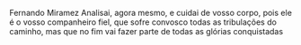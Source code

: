 Fernando Miramez
Analisai, agora mesmo, e cuidai de vosso corpo, pois ele é o vosso companheiro fiel, que sofre convosco todas as tribulações do caminho, mas que no fim vai fazer parte de todas as glórias conquistadas
